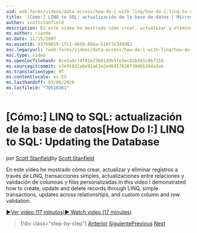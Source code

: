 ```yaml
---
uid: web-forms/videos/data-access/how-do-i-with-linq/how-do-i-linq-to-sql-updating-the-database
title: '[Cómo:] LINQ to SQL: actualización de la base de datos | Microsoft Docs'
author: scottstanfield
description: En este vídeo he mostrado cómo crear, actualizar y eliminar registros a través de LINQ, transacciones simples, actualizaciones entre relaciones y columnas personalizadas y...
ms.author: riande
ms.date: 11/15/2007
ms.assetid: d37b9859-1fc1-4669-89ea-b16f3c349d82
msc.legacyurl: /web-forms/videos/data-access/how-do-i-with-linq/how-do-i-linq-to-sql-updating-the-database
msc.type: video
ms.openlocfilehash: 0ce5a0c74f81e23601d9b5fe3ec82b591c867158
ms.sourcegitcommit: e7e91932a6e91a63e2e46417626f39d6b244a3ab
ms.translationtype: MT
ms.contentlocale: es-ES
ms.lasthandoff: 03/06/2020
ms.locfileid: "78516361"
---
```

# <a name="how-do-i-linq-to-sql-updating-the-database"></a><span data-ttu-id="ca090-103">[Cómo:] LINQ to SQL: actualización de la base de datos</span><span class="sxs-lookup"><span data-stu-id="ca090-103">[How Do I:] LINQ to SQL: Updating the Database</span></span>

<span data-ttu-id="ca090-104">por [Scott Stanfield](https://github.com/scottstanfield)</span><span class="sxs-lookup"><span data-stu-id="ca090-104">by [Scott Stanfield](https://github.com/scottstanfield)</span></span>

<span data-ttu-id="ca090-105">En este vídeo he mostrado cómo crear, actualizar y eliminar registros a través de LINQ, transacciones simples, actualizaciones entre relaciones y validación de columnas y filas personalizadas.</span><span class="sxs-lookup"><span data-stu-id="ca090-105">In this video I demonstrated how to create, update and delete records through LINQ, simple transactions, updates across relationships, and custom column and row validation.</span></span>

[<span data-ttu-id="ca090-106">&#9654;Ver vídeo (17 minutos)</span><span class="sxs-lookup"><span data-stu-id="ca090-106">&#9654; Watch video (17 minutes)</span></span>](https://channel9.msdn.com/Blogs/ASP-NET-Site-Videos/how-do-i-linq-to-sql-updating-the-database)

> [!div class="step-by-step"]
> <span data-ttu-id="ca090-107">[Anterior](how-do-i-linq-to-sql-querying-the-database.md)
> [Siguiente](how-do-i-linq-to-sql-linqdatasource.md)</span><span class="sxs-lookup"><span data-stu-id="ca090-107">[Previous](how-do-i-linq-to-sql-querying-the-database.md)
[Next](how-do-i-linq-to-sql-linqdatasource.md)</span></span>
